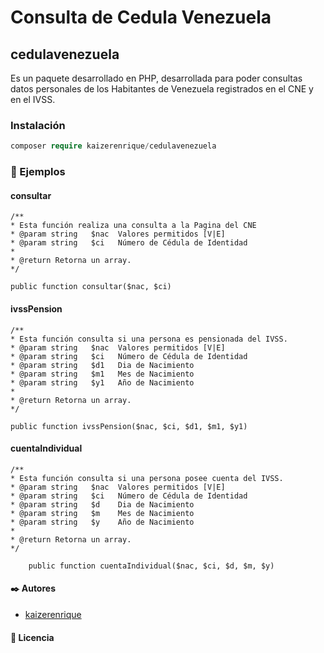 # Consulta de Cedula Venezuela 
## cedulavenezuela

Es un paquete desarrollado en PHP, desarrollada para poder consultas datos personales de los Habitantes de Venezuela registrados en el CNE y en el IVSS.

### Instalación 
```php
composer require kaizerenrique/cedulavenezuela
```

### :scroll: Ejemplos 

#### consultar
```
/** 
* Esta función realiza una consulta a la Pagina del CNE
* @param string   $nac 	Valores permitidos [V|E]
* @param string   $ci 	Número de Cédula de Identidad
*
* @return Retorna un array.
*/

public function consultar($nac, $ci)
```

#### ivssPension
```
/**
* Esta función consulta si una persona es pensionada del IVSS.
* @param string   $nac 	Valores permitidos [V|E]
* @param string   $ci 	Número de Cédula de Identidad
* @param string   $d1 	Dia de Nacimiento  	
* @param string   $m1 	Mes de Nacimiento
* @param string   $y1 	Año de Nacimiento 
*
* @return Retorna un array.
*/

public function ivssPension($nac, $ci, $d1, $m1, $y1)
```

#### cuentaIndividual
```
/**
* Esta función consulta si una persona posee cuenta del IVSS.
* @param string   $nac 	Valores permitidos [V|E]
* @param string   $ci 	Número de Cédula de Identidad
* @param string   $d 	Dia de Nacimiento  	
* @param string   $m 	Mes de Nacimiento
* @param string   $y 	Año de Nacimiento 
*
* @return Retorna un array.
*/

	public function cuentaIndividual($nac, $ci, $d, $m, $y)
```

#### ✒️ Autores 
* [kaizerenrique](https://github.com/kaizerenrique)

#### 📝 Licencia